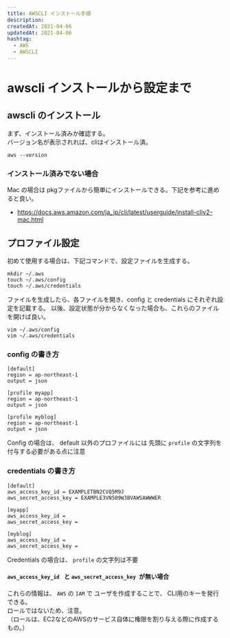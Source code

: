 ```yaml
---
title: AWSCLI インストール手順
description:
createdAt: 2021-04-06
updatedAt: 2021-04-06
hashtag:
  - AWS
  - AWSCLI
---
```



# awscli インストールから設定まで
## awscli のインストール
まず、インストール済みか確認する。  
バージョン名が表示されれば、cliはインストール済。
```
aws --version
```

### インストール済みでない場合
Mac の場合は pkgファイルから簡単にインストールできる。下記を参考に進めると良い。
* https://docs.aws.amazon.com/ja_jp/cli/latest/userguide/install-cliv2-mac.html

## プロファイル設定
初めて使用する場合は、下記コマンドで、設定ファイルを生成する。
```
mkdir ~/.aws
touch ~/.aws/config
touch ~/.aws/credentials
```

ファイルを生成したら、各ファイルを開き、config と credentials にそれぞれ設定を記載する。
以後、設定状態が分からなくなった場合も、これらのファイルを開けば良い。
```
vim ~/.aws/config
vim ~/.aws/credentials
```

### config の書き方
```
[default]
region = ap-northeast-1
output = json

[profile myapp]
region = ap-northeast-1
output = json

[profile myblog]
region = ap-northeast-1
output = json
```

Config の場合は、 default 以外のプロファイルには 先頭に `profile` の文字列を付与する必要がある点に注意
### credentials の書き方
```
[default]
aws_access_key_id = EXAMPLETBN2CVQ5M9J
aws_secret_access_key = EXAMPLE3VN509W3BVAWSAWWWER

[myapp]
aws_access_key_id =
aws_secret_access_key =

[myblog]
aws_access_key_id =
aws_secret_access_key =
```

Credentials の場合は、 `profile` の文字列は不要

#### `aws_access_key_id ` と `aws_secret_access_key `が無い場合
これらの情報は、 `AWS` の `IAM` で ユーザを作成することで、 CLI用のキーを発行できる。  
ロールではないため、注意。  
（ロールは、EC2などのAWSのサービス自体に権限を割り与える際に作成するもの。）
